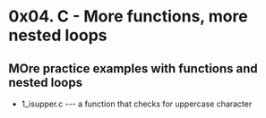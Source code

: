  # 0x04. C - More functions, more nested loops
 ## MOre practice examples with functions and nested loops
* 1_isupper.c --- a function that checks for uppercase character
